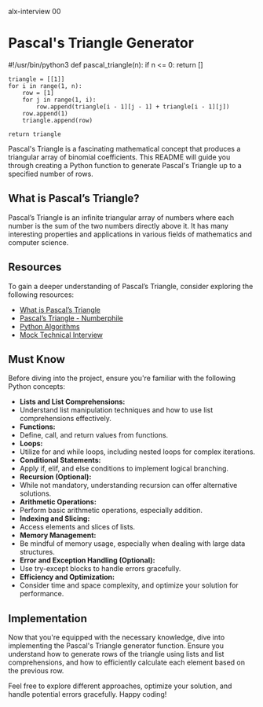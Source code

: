 alx-interview 00
# Pascal's Triangle Generator
#!/usr/bin/python3
def pascal_triangle(n):
    if n <= 0:
        return []

    triangle = [[1]]
    for i in range(1, n):
        row = [1]
        for j in range(1, i):
            row.append(triangle[i - 1][j - 1] + triangle[i - 1][j])
        row.append(1)
        triangle.append(row)

    return triangle
Pascal's Triangle is a fascinating mathematical concept that produces a triangular array of binomial coefficients. This README will guide you through creating a Python function to generate Pascal's Triangle up to a specified number of rows.

## What is Pascal’s Triangle?

Pascal’s Triangle is an infinite triangular array of numbers where each number is the sum of the two numbers directly above it. It has many interesting properties and applications in various fields of mathematics and computer science.

## Resources

To gain a deeper understanding of Pascal’s Triangle, consider exploring the following resources:

- [What is Pascal’s Triangle](https://en.wikipedia.org/wiki/Pascal%27s_triangle)
- [Pascal’s Triangle - Numberphile](https://www.youtube.com/watch?v=XMriWTvPXHI)
- [Python Algorithms](https://www.python.org/about/apps/)
- [Mock Technical Interview](https://www.pramp.com/#/)

## Must Know

Before diving into the project, ensure you're familiar with the following Python concepts:

- **Lists and List Comprehensions:**
- Understand list manipulation techniques and how to use list comprehensions effectively.
- **Functions:**
-  Define, call, and return values from functions.
- **Loops:**
- Utilize for and while loops, including nested loops for complex iterations.
- **Conditional Statements:**
-  Apply if, elif, and else conditions to implement logical branching.
- **Recursion (Optional):**
-  While not mandatory, understanding recursion can offer alternative solutions.
- **Arithmetic Operations:**
-  Perform basic arithmetic operations, especially addition.
- **Indexing and Slicing:**
-  Access elements and slices of lists.
- **Memory Management:**
-  Be mindful of memory usage, especially when dealing with large data structures.
- **Error and Exception Handling
 (Optional):**
-  Use try-except blocks to handle errors gracefully.
- **Efficiency and Optimization:**
- Consider time and space complexity, and optimize your solution for performance.

## Implementation

Now that you're equipped with the necessary knowledge, dive into implementing the Pascal's Triangle generator function. Ensure you understand how to generate rows of the triangle using lists and list comprehensions, and how to efficiently calculate each element based on the previous row.

Feel free to explore different approaches, optimize your solution, and handle potential errors gracefully. Happy coding!
